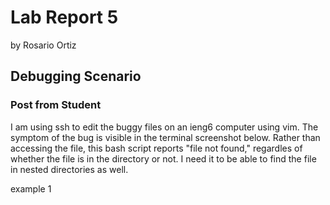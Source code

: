 # Lab Report 5
by Rosario Ortiz

## Debugging Scenario

### Post from Student
I am using ssh to edit the buggy files on an ieng6 computer using vim. The symptom of the bug is visible in the terminal screenshot below. Rather than accessing the file, this bash script reports "file not found," regardles of whether the file is in the directory or not. I need it to be able to find the file in nested directories as well.  

example 1
